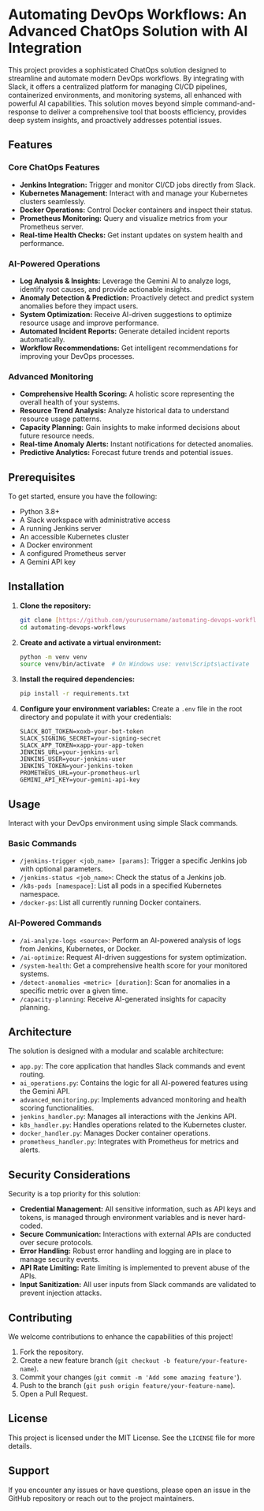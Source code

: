 # Automating DevOps Workflows: An Advanced ChatOps Solution with AI Integration

This project provides a sophisticated ChatOps solution designed to streamline and automate modern DevOps workflows. By integrating with Slack, it offers a centralized platform for managing CI/CD pipelines, containerized environments, and monitoring systems, all enhanced with powerful AI capabilities. This solution moves beyond simple command-and-response to deliver a comprehensive tool that boosts efficiency, provides deep system insights, and proactively addresses potential issues.

## Features

### Core ChatOps Features
* **Jenkins Integration:** Trigger and monitor CI/CD jobs directly from Slack.
* **Kubernetes Management:** Interact with and manage your Kubernetes clusters seamlessly.
* **Docker Operations:** Control Docker containers and inspect their status.
* **Prometheus Monitoring:** Query and visualize metrics from your Prometheus server.
* **Real-time Health Checks:** Get instant updates on system health and performance.

### AI-Powered Operations
* **Log Analysis & Insights:** Leverage the Gemini AI to analyze logs, identify root causes, and provide actionable insights.
* **Anomaly Detection & Prediction:** Proactively detect and predict system anomalies before they impact users.
* **System Optimization:** Receive AI-driven suggestions to optimize resource usage and improve performance.
* **Automated Incident Reports:** Generate detailed incident reports automatically.
* **Workflow Recommendations:** Get intelligent recommendations for improving your DevOps processes.

### Advanced Monitoring
* **Comprehensive Health Scoring:** A holistic score representing the overall health of your systems.
* **Resource Trend Analysis:** Analyze historical data to understand resource usage patterns.
* **Capacity Planning:** Gain insights to make informed decisions about future resource needs.
* **Real-time Anomaly Alerts:** Instant notifications for detected anomalies.
* **Predictive Analytics:** Forecast future trends and potential issues.

## Prerequisites

To get started, ensure you have the following:

* Python 3.8+
* A Slack workspace with administrative access
* A running Jenkins server
* An accessible Kubernetes cluster
* A Docker environment
* A configured Prometheus server
* A Gemini API key

## Installation

1.  **Clone the repository:**
    ```bash
    git clone [https://github.com/yourusername/automating-devops-workflows.git](https://github.com/yourusername/automating-devops-workflows.git)
    cd automating-devops-workflows
    ```

2.  **Create and activate a virtual environment:**
    ```bash
    python -m venv venv
    source venv/bin/activate  # On Windows use: venv\Scripts\activate
    ```

3.  **Install the required dependencies:**
    ```bash
    pip install -r requirements.txt
    ```

4.  **Configure your environment variables:**
    Create a `.env` file in the root directory and populate it with your credentials:
    ```env
    SLACK_BOT_TOKEN=xoxb-your-bot-token
    SLACK_SIGNING_SECRET=your-signing-secret
    SLACK_APP_TOKEN=xapp-your-app-token
    JENKINS_URL=your-jenkins-url
    JENKINS_USER=your-jenkins-user
    JENKINS_TOKEN=your-jenkins-token
    PROMETHEUS_URL=your-prometheus-url
    GEMINI_API_KEY=your-gemini-api-key
    ```

## Usage

Interact with your DevOps environment using simple Slack commands.

### Basic Commands
* `/jenkins-trigger <job_name> [params]`: Trigger a specific Jenkins job with optional parameters.
* `/jenkins-status <job_name>`: Check the status of a Jenkins job.
* `/k8s-pods [namespace]`: List all pods in a specified Kubernetes namespace.
* `/docker-ps`: List all currently running Docker containers.

### AI-Powered Commands
* `/ai-analyze-logs <source>`: Perform an AI-powered analysis of logs from Jenkins, Kubernetes, or Docker.
* `/ai-optimize`: Request AI-driven suggestions for system optimization.
* `/system-health`: Get a comprehensive health score for your monitored systems.
* `/detect-anomalies <metric> [duration]`: Scan for anomalies in a specific metric over a given time.
* `/capacity-planning`: Receive AI-generated insights for capacity planning.

## Architecture

The solution is designed with a modular and scalable architecture:

* `app.py`: The core application that handles Slack commands and event routing.
* `ai_operations.py`: Contains the logic for all AI-powered features using the Gemini API.
* `advanced_monitoring.py`: Implements advanced monitoring and health scoring functionalities.
* `jenkins_handler.py`: Manages all interactions with the Jenkins API.
* `k8s_handler.py`: Handles operations related to the Kubernetes cluster.
* `docker_handler.py`: Manages Docker container operations.
* `prometheus_handler.py`: Integrates with Prometheus for metrics and alerts.

## Security Considerations

Security is a top priority for this solution:

* **Credential Management:** All sensitive information, such as API keys and tokens, is managed through environment variables and is never hard-coded.
* **Secure Communication:** Interactions with external APIs are conducted over secure protocols.
* **Error Handling:** Robust error handling and logging are in place to manage security events.
* **API Rate Limiting:** Rate limiting is implemented to prevent abuse of the APIs.
* **Input Sanitization:** All user inputs from Slack commands are validated to prevent injection attacks.

## Contributing

We welcome contributions to enhance the capabilities of this project!

1.  Fork the repository.
2.  Create a new feature branch (`git checkout -b feature/your-feature-name`).
3.  Commit your changes (`git commit -m 'Add some amazing feature'`).
4.  Push to the branch (`git push origin feature/your-feature-name`).
5.  Open a Pull Request.

## License

This project is licensed under the MIT License. See the `LICENSE` file for more details.

## Support

If you encounter any issues or have questions, please open an issue in the GitHub repository or reach out to the project maintainers.
